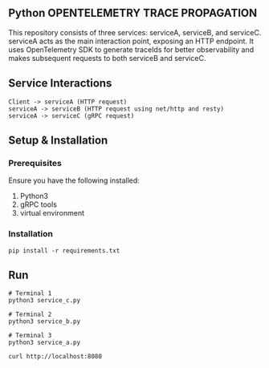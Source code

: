 ## Python OPENTELEMETRY TRACE PROPAGATION

This repository consists of three services: serviceA, serviceB, and serviceC. serviceA acts as the main interaction point, exposing an HTTP endpoint. It uses OpenTelemetry SDK to generate traceIds for better observability and makes subsequent requests to both serviceB and serviceC.

## Service Interactions
```
Client -> serviceA (HTTP request)
serviceA -> serviceB (HTTP request using net/http and resty)
serviceA -> serviceC (gRPC request)
```


## Setup & Installation

### Prerequisites

Ensure you have the following installed:
1. Python3
2. gRPC tools
3. virtual environment

### Installation

```
pip install -r requirements.txt
```


## Run

```
# Terminal 1
python3 service_c.py

# Terminal 2
python3 service_b.py

# Terminal 3
python3 service_a.py

curl http://localhost:8080
```




